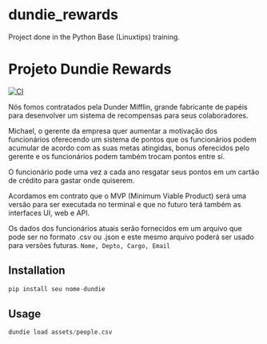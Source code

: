 # dundie_rewards
Project done in the Python Base (Linuxtips) training.

# Projeto Dundie Rewards

[![CI](https://github.com/fillipedrago/dundie_rewards/actions/workflows/main.yml/badge.svg)](https://github.com/fillipedrago/dundie_rewards/actions/workflows/main.yml)

Nós fomos contratados pela Dunder Mifflin, grande fabricante de papéis para desenvolver um sistema
de recompensas para seus colaboradores.

Michael, o gerente da empresa quer aumentar a motivação dos funcionários oferecendo um sistema
de pontos que os funcionários podem acumular de acordo com as suas metas atingidas, bonus oferecidos
pelo gerente e os funcionários podem também trocam pontos entre sí.

O funcionário pode uma vez a cada ano resgatar seus pontos em um cartão de crédito para gastar onde
quiserem.

Acordamos em contrato que o MVP (Minimum Viable Product) será uma versão para ser executada no terminal
e que no futuro terá também as interfaces UI, web e API.

Os dados dos funcionários atuais serão fornecidos em um arquivo que pode ser no formato .csv ou .json
e este mesmo arquivo poderá ser usado para versões futuras. `Nome, Depto, Cargo, Email`

## Installation

```py
pip install seu nome-dundie
```

## Usage

```py
dundie load assets/people.csv
```

